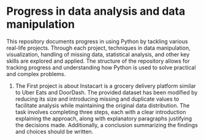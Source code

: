 # Progress in data analysis and data manipulation

This repository documents progress in using Python by tackling various real-life projects. Through each project, techniques in data manipulation, visualization, handling of missing data, statistical analysis, and other key skills are explored and applied. The structure of the repository allows for tracking progress and understanding how Python is used to solve practical and complex problems.

1. The First project is about Instacart is a grocery delivery platform similar to Uber Eats and DoorDash. The provided dataset has been modified by reducing its size and introducing missing and duplicate values to facilitate analysis while maintaining the original data distribution. The task involves completing three steps, each with a clear introduction explaining the approach, along with explanatory paragraphs justifying the decisions made. Additionally, a conclusion summarizing the findings and choices should be written.
